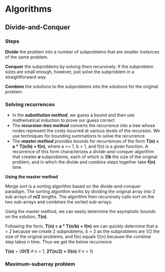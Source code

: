 # Algorithms

## Divide-and-Conquer

### Steps

**Divide** the problem into a number of subproblems that are smaller instances of the same problem.

**Conquer** the subproblems by solving them recursively. If the subproblem sizes are small enough, however, just solve the subproblem in a straightforward way.

**Combine** the solutions to the subproblems into the solutions for the original problem.

### Solving recurrences

* In the ***substitution method***, we guess a bound and then use mathematical induction to prove our guess correct
* The ***recursion-tree method*** converts the recurrence into a tree whose nodes represent the costs incurred at various levels of the recursion. We use techniques for bounding summations to solve the recurrence
* The ***master method*** provides bounds for recurrences of the form **T(n) = a * T(n/b) + f(n)**, where a >= 1, b > 1, and f(n) is a given function. A recurrence of this form characterizes a divide-and-conquer algorithm that creates ***a*** subproblems, each of which is ***1/b*** the size of the original problem, and in which the divide and combine steps together take **f(n)** time.


**Using the master method**

Merge sort is a sorting algorithm based on the divide-and-conquer paradigm. The sorting algorithm works by dividing the original array into 2 sub arrays of **n/2** lengths. The algorithm then recursively calls sort on the two sub-arrays and combines the sorted sub-arrays. 

Using the master method, we can easily determine the asymptotic bounds on the solution, **T(n)**.

Following the form, **T(n) = a * T(n/b) + f(n)** we can quickly determine that a = 2 because we create 2 subproblems, b = 2 as the subproblems are 1/2 the size of the original problems, and f(n) equals O(n) because the combine step takes n time. Thus we get the below recurrence


**T(n)** = {**O(1)**            if n = 1,
            **2T(n/2) + O(n)**  if n > 1}


### Maximum-subarray problem




